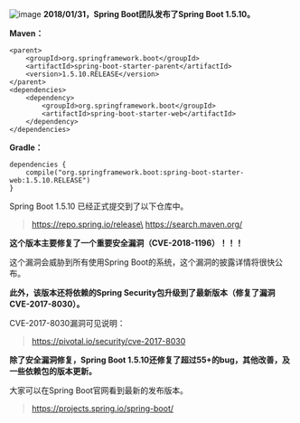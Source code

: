 ![image](http://img.javastack.cn/18-1-31/1092928.jpg)
**2018/01/31，Spring Boot团队发布了Spring Boot 1.5.10。**

**Maven：**

```
<parent>
    <groupId>org.springframework.boot</groupId>
    <artifactId>spring-boot-starter-parent</artifactId>
    <version>1.5.10.RELEASE</version>
</parent>
<dependencies>
    <dependency>
        <groupId>org.springframework.boot</groupId>
        <artifactId>spring-boot-starter-web</artifactId>
    </dependency>
</dependencies>
```

**Gradle：**

```
dependencies {
    compile("org.springframework.boot:spring-boot-starter-web:1.5.10.RELEASE")
}
```

Spring Boot 1.5.10 已经正式提交到了以下仓库中。

> https://repo.spring.io/release\
> https://search.maven.org/

**这个版本主要修复了一个重要安全漏洞（CVE-2018-1196）！！！**

这个漏洞会威胁到所有使用Spring Boot的系统，这个漏洞的披露详情将很快公布。

**此外，该版本还将依赖的Spring Security包升级到了最新版本（修复了漏洞CVE-2017-8030）。**

CVE-2017-8030漏洞可见说明：
> https://pivotal.io/security/cve-2017-8030

**除了安全漏洞修复，Spring Boot 1.5.10还修复了超过55+的bug，其他改善，及一些依赖包的版本更新。**

大家可以在Spring Boot官网看到最新的发布版本。

> https://projects.spring.io/spring-boot/

